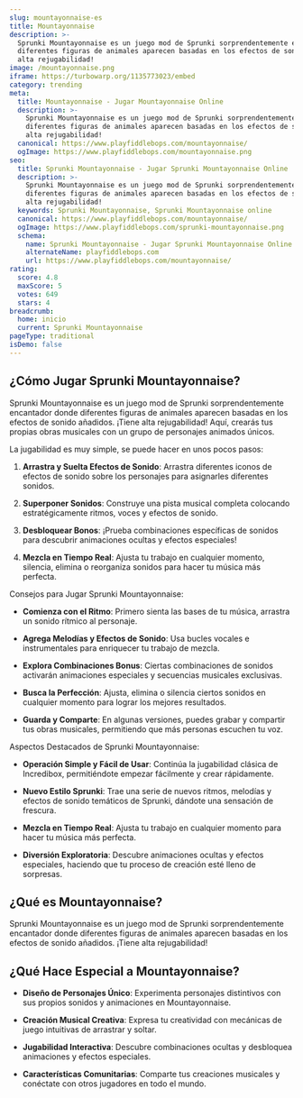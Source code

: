 ```yaml
---
slug: mountayonnaise-es
title: Mountayonnaise
description: >-
  Sprunki Mountayonnaise es un juego mod de Sprunki sorprendentemente encantador donde
  diferentes figuras de animales aparecen basadas en los efectos de sonido añadidos. ¡Tiene
  alta rejugabilidad!
image: /mountayonnaise.png
iframe: https://turbowarp.org/1135773023/embed
category: trending
meta:
  title: Mountayonnaise - Jugar Mountayonnaise Online
  description: >-
    Sprunki Mountayonnaise es un juego mod de Sprunki sorprendentemente encantador donde
    diferentes figuras de animales aparecen basadas en los efectos de sonido añadidos. ¡Tiene
    alta rejugabilidad!
  canonical: https://www.playfiddlebops.com/mountayonnaise/
  ogImage: https://www.playfiddlebops.com/mountayonnaise.png
seo:
  title: Sprunki Mountayonnaise - Jugar Sprunki Mountayonnaise Online
  description: >-
    Sprunki Mountayonnaise es un juego mod de Sprunki sorprendentemente encantador donde
    diferentes figuras de animales aparecen basadas en los efectos de sonido añadidos. ¡Tiene
    alta rejugabilidad!
  keywords: Sprunki Mountayonnaise, Sprunki Mountayonnaise online
  canonical: https://www.playfiddlebops.com/mountayonnaise/
  ogImage: https://www.playfiddlebops.com/sprunki-mountayonnaise.png
  schema:
    name: Sprunki Mountayonnaise - Jugar Sprunki Mountayonnaise Online
    alternateName: playfiddlebops.com
    url: https://www.playfiddlebops.com/mountayonnaise/
rating:
  score: 4.8
  maxScore: 5
  votes: 649
  stars: 4
breadcrumb:
  home: inicio
  current: Sprunki Mountayonnaise
pageType: traditional
isDemo: false
---
```


## ¿Cómo Jugar Sprunki Mountayonnaise?

Sprunki Mountayonnaise es un juego mod de Sprunki sorprendentemente encantador donde diferentes figuras de animales aparecen basadas en los efectos de sonido añadidos. ¡Tiene alta rejugabilidad! Aquí, crearás tus propias obras musicales con un grupo de personajes animados únicos.

La jugabilidad es muy simple, se puede hacer en unos pocos pasos:

1. **Arrastra y Suelta Efectos de Sonido**: Arrastra diferentes iconos de efectos de sonido sobre los personajes para asignarles diferentes sonidos.

1. **Superponer Sonidos**: Construye una pista musical completa colocando estratégicamente ritmos, voces y efectos de sonido.

1. **Desbloquear Bonos**: ¡Prueba combinaciones específicas de sonidos para descubrir animaciones ocultas y efectos especiales!

1. **Mezcla en Tiempo Real**: Ajusta tu trabajo en cualquier momento, silencia, elimina o reorganiza sonidos para hacer tu música más perfecta.

Consejos para Jugar Sprunki Mountayonnaise:

- **Comienza con el Ritmo**: Primero sienta las bases de tu música, arrastra un sonido rítmico al personaje.

- **Agrega Melodías y Efectos de Sonido**: Usa bucles vocales e instrumentales para enriquecer tu trabajo de mezcla.

- **Explora Combinaciones Bonus**: Ciertas combinaciones de sonidos activarán animaciones especiales y secuencias musicales exclusivas.

- **Busca la Perfección**: Ajusta, elimina o silencia ciertos sonidos en cualquier momento para lograr los mejores resultados.

- **Guarda y Comparte**: En algunas versiones, puedes grabar y compartir tus obras musicales, permitiendo que más personas escuchen tu voz.

Aspectos Destacados de Sprunki Mountayonnaise:

- **Operación Simple y Fácil de Usar**: Continúa la jugabilidad clásica de Incredibox, permitiéndote empezar fácilmente y crear rápidamente.

- **Nuevo Estilo Sprunki**: Trae una serie de nuevos ritmos, melodías y efectos de sonido temáticos de Sprunki, dándote una sensación de frescura.

- **Mezcla en Tiempo Real**: Ajusta tu trabajo en cualquier momento para hacer tu música más perfecta.

- **Diversión Exploratoria**: Descubre animaciones ocultas y efectos especiales, haciendo que tu proceso de creación esté lleno de sorpresas.

## ¿Qué es Mountayonnaise?

Sprunki Mountayonnaise es un juego mod de Sprunki sorprendentemente encantador donde diferentes figuras de animales aparecen basadas en los efectos de sonido añadidos. ¡Tiene alta rejugabilidad!

## ¿Qué Hace Especial a Mountayonnaise?

- **Diseño de Personajes Único**: Experimenta personajes distintivos con sus propios sonidos y animaciones en Mountayonnaise.

- **Creación Musical Creativa**: Expresa tu creatividad con mecánicas de juego intuitivas de arrastrar y soltar.

- **Jugabilidad Interactiva**: Descubre combinaciones ocultas y desbloquea animaciones y efectos especiales.

- **Características Comunitarias**: Comparte tus creaciones musicales y conéctate con otros jugadores en todo el mundo.